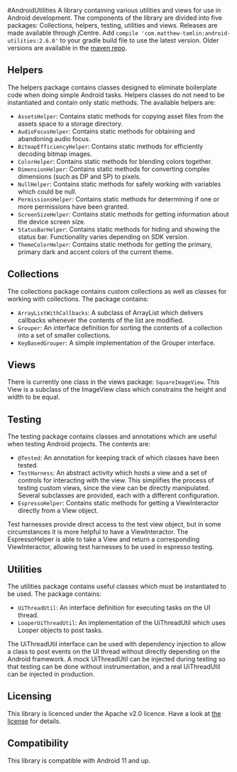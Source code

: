 #AndroidUtilities
A library containing various utilities and views for use in Android development. The components of the library are divided into five packages: Collections, helpers, testing, utilities and views. Releases are made available through jCentre. Add `compile 'com.matthew-tamlin:android-utilities:2.6.0'` to your gradle build file to use the latest version. Older versions are available in the [maven repo](https://bintray.com/matthewtamlin/maven/AndroidUtilities/view).

## Helpers
The helpers package contains classes designed to eliminate boilerplate code when doing simple Android tasks. Helpers classes do not need to be instantiated and contain only static methods. The available helpers are:
- `AssetsHelper`: Contains static methods for copying asset files from the assets space to a storage directory.
- `AudioFocusHelper`: Contains static methods for obtaining and abandoning audio focus.
- `BitmapEfficiencyHelper`: Contains static methods for efficiently decoding bitmap images.
- `ColorHelper`: Contains static methods for blending colors together.
- `DimensionHelper`: Contains static methods for converting complex dimensions (such as DP and SP) to pixels.
- `NullHelper`: Contains static methods for safely working with variables which could be null.
- `PermissionsHelper`: Contains static methods for determining if one or more permissions have been granted. 
- `ScreenSizeHelper`: Contains static methods for getting information about the device screen size.
- `StatusBarHelper`: Contains static methods for hiding and showing the status bar. Functionality varies depending on SDK version.
- `ThemeColorHelper`: Contains static methods for getting the primary, primary dark and accent colors of the current theme.

## Collections
The collections package contains custom collections as well as classes for working with collections. The package contains:
 - `ArrayListWithCallbacks`: A subclass of ArrayList which delivers callbacks whenever the contents of the list are modified.
 - `Grouper`: An interface definition for sorting the contents of a collection into a set of smaller collections.
 - `KeyBasedGrouper`: A simple implementation of the Grouper interface.
 
## Views
There is currently one class in the views package: `SquareImageView`. This View is a subclass of the ImageView class which constrains the height and width to be equal.

## Testing
The testing package contains classes and annotations which are useful when testing Android projects. The contents are:
- `@Tested`: An annotation for keeping track of which classes have been tested.
- `TestHarness`: An abstract activity which hosts a view and a set of controls for interacting with the view. This simplifies the process of testing custom views, since the view can be directly manipulated. Several subclasses are provided, each with a different configuration.
- `EspressoHelper`: Contains static methods for getting a ViewInteractor directly from a View object.

Test harnesses provide direct access to the test view object, but in some circumstances it is more helpful to have a ViewInteractor. The EspressoHelper is able to take a View and return a corresponding ViewInteractor, allowing test harnesses to be used in espresso testing. 

## Utilities
The utilities package contains useful classes which must be instantiated to be used. The package contains:
- `UiThreadUtil`: An interface definition for executing tasks on the UI thread.
- `LooperUiThreadUtil`: An implementation of the UiThreadUtil which uses Looper objects to post tasks.

The UiThreadUtil interface can be used with dependency injection to allow a class to post events on the UI thread without directly depending on the Android framework. A mock UiThreadUtil can be injected during testing so that testing can be done without instrumentation, and a real UiThreadUtil can be injected in production.

## Licensing
This library is licenced under the Apache v2.0 licence. Have a look at [the license](LICENSE) for details.

## Compatibility
This library is compatible with Android 11 and up.
